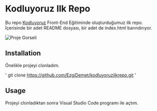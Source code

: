 # Kodluyoruz Ilk Repo
Bu repo [Kodluyoruz](https://www.kodluyoruz.org/) Front-End Eğitiminde oluşturduğumuz ilk repo. İçerisinde bir adet README dosyası, bir adet de index.html barındırıyor.

![Proje Gorseli](C:\Users\ezgid\OneDrive\Masaüstü\IVIRZIVIR\02GIT\ODEV)

## Installation
Önelikle projeyi clonladım. 

'
git clone https://github.com/EzgiDemet/kodluyoruzilkrepo.git
'

## Usage
Projeyi clonladıktan sonra Visual Studio Code programı ile açtım.


